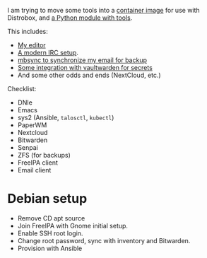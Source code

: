 I am trying to move some tools into a [container image](build_workstation) for use with Distrobox, and [a Python module with tools](../scripts).

This includes:

* [My editor](../emacs)
* [A modern IRC setup](modern_irc.md).
* [mbsync to synchronize my email for backup](../scripts/p7s/mail/mbsync.py)
* [Some integration with vaultwarden for secrets](../scripts/p7s/bitwarden.py)
* And some other odds and ends (NextCloud, etc.)

Checklist:

* DNIe
* Emacs
* sys2 (Ansible, `talosctl`, `kubectl`)
* PaperWM
* Nextcloud
* Bitwarden
* Senpai
* ZFS (for backups)
* FreeIPA client
* Email client

# Debian setup

* Remove CD apt source
* Join FreeIPA with Gnome initial setup.
* Enable SSH root login.
* Change root password, sync with inventory and Bitwarden.
* Provision with Ansible
